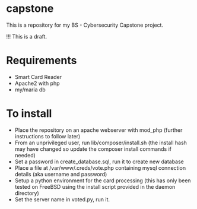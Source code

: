 # capstone
This is a repository for my BS - Cybersecurity Capstone project.

!!! This is a draft.

# Requirements
* Smart Card Reader
* Apache2 with php
* my/maria db

# To install
* Place the repository on an apache webserver with mod_php (further instructions to follow later)
* From an unprivileged user, run lib/composer/install.sh (the install hash may have changed so update the composer install commands if needed)
* Set a password in create_database.sql, run it to create new database
* Place a file at /var/www/.creds/vote.php containing mysql connection details (aka username and password)
* Setup a python environment for the card processing (this has only been tested on FreeBSD using the install script provided in the daemon directory)
* Set the server name in voted.py, run it.